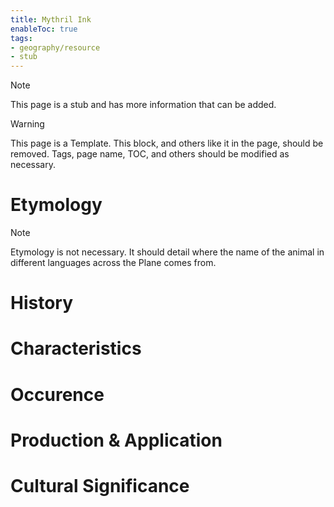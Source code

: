 ```yaml
---
title: Mythril Ink
enableToc: true
tags:
- geography/resource
- stub
---
```


> [!note]
> This page is a stub and has more information that can be added.


> [!warning]
> This page is a Template. This block, and others like it in the page, should be removed. Tags, page name, TOC, and others should be modified as necessary.


# Etymology

> [!note]
> Etymology is not necessary. It should detail where the name of the animal in different languages across the Plane comes from.


# History

# Characteristics

# Occurence

# Production & Application

# Cultural Significance